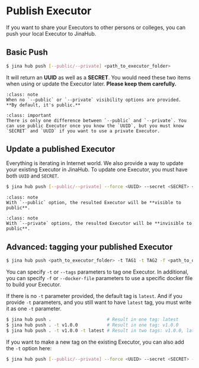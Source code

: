 # Publish Executor

If you want to share your Executors to other persons or colleges, you can push your local Executor to JinaHub.

## Basic Push

```bash
$ jina hub push [--public/--private] <path_to_executor_folder>
```

It will return an **UUID** as well as a **SECRET**. You would need these two items when using or update the Executor later. **Please keep them carefully.**


````{admonition} Note
:class: note
When no `--public` or `--private` visibility options are provided. **By default, it's public.**
````

````{admonition} Important
:class: important
There is only one difference between `--public` and `--private`. You can use public Executor once you know the `UUID`, but you must know `SECRET` and `UUID` if you want to use a private Executor.
````


## Update a published Executor

Everything is iterating in Internet world. We also provide a way to update your existing Executor in JinaHub. To update one Executor, you must have both `UUID` and `SECRET`.

```bash
$ jina hub push [--public/--private] --force <UUID> --secret <SECRET> <path_to_executor_folder>
```

````{admonition} Note
:class: note
With `--public` option, the resulted Executor will be **visible to public**.
````

````{admonition} Note
:class: note
With `--private` options, the resulted Executor will be **invisible to public**.
````

## Advanced: tagging your published Executor

```bash
$ jina hub push <path_to_executor_folder> -t TAG1 -t TAG2 -f <path_to_dockerfile>
```

You can specify `-t` or `--tags` parameters to tag one Executor. In additional, you can specify `-f` or `--docker-file` parameters to use a specific docker file to build your Executor.

If there is no `-t` parameter provided, the default tag is `latest`. And if you provide `-t` parameters, and you still want to have `latest` tag, you must write it as one `-t` parameter.

```bash
$ jina hub push .                     # Result in one tag: latest
$ jina hub push . -t v1.0.0           # Result in one tag: v1.0.0
$ jina hub push . -t v1.0.0 -t latest # Result in two tags: v1.0.0, latest
```

If you want to make a new tag on the existing Executor, you can also add the `-t` option here:

```bash
$ jina hub push [--public/--private] --force <UUID> --secret <SECRET> -t TAG <path_to_executor_folder>
```
